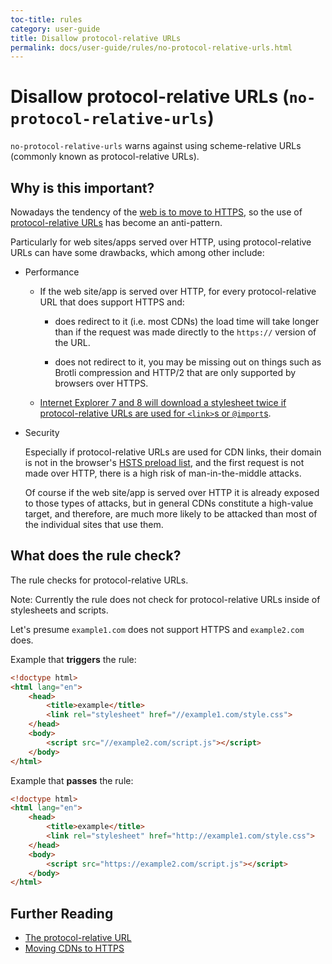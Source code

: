 ```yaml
---
toc-title: rules
category: user-guide
title: Disallow protocol-relative URLs
permalink: docs/user-guide/rules/no-protocol-relative-urls.html
---
```

# Disallow protocol-relative URLs (`no-protocol-relative-urls`)

`no-protocol-relative-urls` warns against using scheme-relative URLs
(commonly known as protocol-relative URLs).

## Why is this important?

Nowadays the tendency of the [web is to move to
HTTPS](https://w3ctag.github.io/web-https/#h-motivating-a-secure-web),
so the use of [protocol-relative URLs](https://www.paulirish.com/2010/the-protocol-relative-url/)
has become an anti-pattern.

Particularly for web sites/apps served over HTTP, using protocol-relative
URLs can have some drawbacks, which among other include:

* Performance

  * If the web site/app is served over HTTP, for every
    protocol-relative URL that does support HTTPS and:

    * does redirect to it (i.e. most CDNs) the load time will take
      longer than if the request was made directly to the `https://`
      version of the URL.

    * does not redirect to it, you may be missing out on things
      such as Brotli compression and HTTP/2 that are only supported
      by browsers over HTTPS.

  * [Internet Explorer 7 and 8 will download a stylesheet twice if
    protocol-relative URLs are used for `<link>`s or
    `@import`s](https://www.stevesouders.com/blog/2010/02/10/5a-missing-schema-double-download/).

* Security

  Especially if protocol-relative URLs are used for CDN links, their
  domain is not in the browser's [HSTS preload list](https://hstspreload.org/),
  and the first request is not made over HTTP, there is a high risk
  of man-in-the-middle attacks.

  Of course if the web site/app is served over HTTP it is already
  exposed to those types of attacks, but in general CDNs constitute
  a high-value target, and therefore, are much more likely to be
  attacked than most of the individual sites that use them.

## What does the rule check?

The rule checks for protocol-relative URLs.

Note: Currently the rule does not check for protocol-relative URLs
inside of stylesheets and scripts.

Let's presume `example1.com` does not support HTTPS and
`example2.com` does.

Example that **triggers** the rule:

```html
<!doctype html>
<html lang="en">
    <head>
        <title>example</title>
        <link rel="stylesheet" href="//example1.com/style.css">
    </head>
    <body>
        <script src="//example2.com/script.js"></script>
    </body>
</html>
```

Example that **passes** the rule:

```html
<!doctype html>
<html lang="en">
    <head>
        <title>example</title>
        <link rel="stylesheet" href="http://example1.com/style.css">
    </head>
    <body>
        <script src="https://example2.com/script.js"></script>
    </body>
</html>
```

## Further Reading

* [The protocol-relative URL](https://www.paulirish.com/2010/the-protocol-relative-url/)
* [Moving CDNs to HTTPS](https://github.com/konklone/cdns-to-https#readme)

